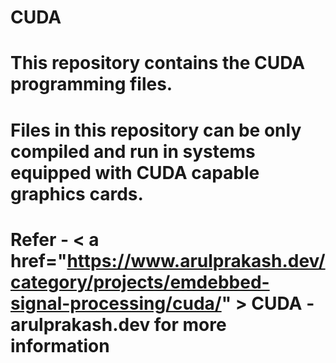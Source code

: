 # CUDA

# This repository contains the CUDA programming files.

# Files in this repository can be only compiled and run in systems equipped with CUDA capable graphics cards.

# Refer - < a href="https://www.arulprakash.dev/category/projects/emdebbed-signal-processing/cuda/" > CUDA - arulprakash.dev </a> for more information
